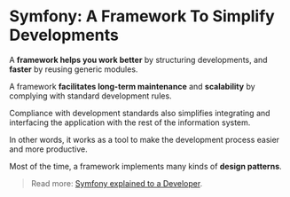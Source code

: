 # Symfony: A Framework To Simplify Developments

A **framework helps you work better** by structuring developments,
and **faster** by reusing generic modules.

A framework **facilitates long-term maintenance** and **scalability** by
complying with standard development rules.

Compliance with development standards also simplifies integrating and
interfacing the application with the rest of the information system.

In other words, it works as a tool to make the development process
easier and more productive.

Most of the time, a framework implements many kinds of **design patterns**.

> Read more: [Symfony explained to a
> Developer](https://symfony.com/symfony-explained-to-a-developer).
